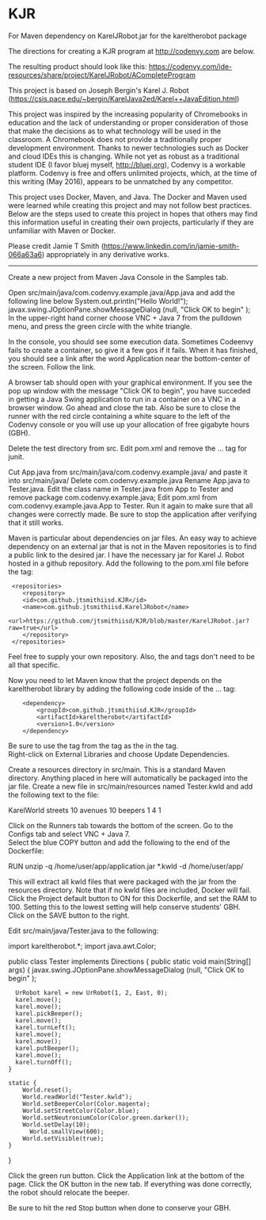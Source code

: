 # KJR
For Maven dependency on KarelJRobot.jar for the kareltherobot package

The directions for creating a KJR program at http://codenvy.com are below.

The resulting product should look like this: https://codenvy.com/ide-resources/share/project/KarelJRobot/ACompleteProgram

This project is based on Joseph Bergin's Karel J. Robot (https://csis.pace.edu/~bergin/KarelJava2ed/Karel++JavaEdition.html)

This project was inspired by the increasing popularity of Chromebooks in education and the lack of understanding or 
proper consideration of those that make the decisions as to what technology will be used in the classroom.  A Chromebook does not
provide a traditionally proper development environment.  Thanks to newer technologies such as Docker and cloud IDEs this is changing. 
While not yet as robust as a traditional student IDE (I favor bluej myself, http://bluej.org), Codenvy is a workable platform. 
Codenvy is free and offers unlimited projects, which, at the time of this writing (May 2016), appears to be unmatched by any competitor.

This project uses Docker, Maven, and Java.  The Docker and Maven used were learned while creating this project and may not follow 
best practices.  Below are the steps used to create this project in hopes that others may find this information useful in creating
their own projects, particularly if they are unfamiliar with Maven or Docker.

Please credit Jamie T Smith (https://www.linkedin.com/in/jamie-smith-066a63a6) appropriately in any derivative works.

-------------------------------------------------------------------

Create a new project from Maven Java Console in the Samples tab.

Open src/main/java/com.codenvy.example.java/App.java and add the following line below System.out.println("Hello World!");
	javax.swing.JOptionPane.showMessageDialog (null, "Click OK to begin" );
In the upper-right hand corner choose VNC + Java 7 from the pulldown menu, and press the green circle with the white triangle.

In the console, you should see some execution data.  Sometimes Codeenvy fails to create a container, so give it a few gos if it fails.
When it has finished, you should see a link after the word Application near the bottom-center of the screen.  Follow the link.

A browser tab should open with your graphical environment.  If you see the pop up window with the message "Click OK to begin", you
have succeded in getting a Java Swing application to run in a container on a VNC in a browser window.  Go ahead and close the tab.
Also be sure to close the runner with the red circle containing a white square to the left of the Codenvy console or you will use
up your allocation of free gigabyte hours (GBH).

Delete the test directory from src.  Edit pom.xml and remove the <dependency> ... </dependency> tag for junit.

Cut App.java from src/main/java/com.codenvy.example.java/ and paste it into src/main/java/    Delete com.codenvy.example.java
Rename App.java to Tester.java.  Edit the class name in Tester.java from App to Tester and remove package com.codenvy.example.java;
Edit pom.xml from <mainClass>com.codenvy.example.java.App</mainClass> to <mainClass>Tester</mainClass>.  Run it again to make sure
that all changes were correctly made.  Be sure to stop the application after verifying that it still works.

Maven is particular about dependencies on jar files.  An easy way to achieve dependency on an external jar that is not in the Maven
repositories is to find a public link to the desired jar.  I have the necessary jar for Karel J. Robot hosted in a github repository.
Add the following to the pom.xml file before the <dependencies> tag:

  	 <repositories>
    	<repository>
      	<id>com.github.jtsmithiisd.KJR</id>
      	<name>com.github.jtsmithiisd.KarelJRobot</name>
      	<url>https://github.com/jtsmithiisd/KJR/blob/master/KarelJRobot.jar?raw=true</url>
    	</repository>
  	 </repositories>
    
Feel free to supply your own repository.  Also, the <id> and <name> tags don't need to be all that specific.

Now you need to let Maven know that the project depends on the kareltherobot library by adding the following code inside of
the <dependencies> ... </dependencies> tag:

        <dependency>
            <groupId>com.github.jtsmithiisd.KJR</groupId>
            <artifactId>kareltherobot</artifactId>
            <version>1.0</version>
        </dependency>
        
Be sure to use the <id> tag from the <repository> tag as the <groupId> in the <dependency> tag.  
Right-click on External Libraries and choose Update Dependencies.

Create a resources directory in src/main.  This is a standard Maven directory.  Anything placed in here will automatically be
packaged into the jar file.  Create a new file in src/main/resources named Tester.kwld and add the following text to the file:

KarelWorld
streets 10
avenues 10
beepers 1 4 1

Click on the Runners tab towards the bottom of the screen.  Go to the Configs tab and select VNC + Java 7.  
Select the blue COPY button and add the following to the end of the Dockerfile:

RUN unzip -q /home/user/app/application.jar  *.kwld -d /home/user/app/

This will extract all kwld files that were packaged with the jar from the resources directory.  Note that if no kwld files are included,
Docker will fail.  Click the Project default button to ON for this Dockerfile, and set the RAM to 100.  Setting this to
the lowest setting will help conserve students' GBH.  Click on the SAVE button to the right. 

Edit src/main/java/Tester.java to the following:

import kareltherobot.*;
import java.awt.Color;

public class Tester implements Directions {
    public static void main(String[] args) {
      javax.swing.JOptionPane.showMessageDialog (null, "Click OK to begin" );
      
      UrRobot karel = new UrRobot(1, 2, East, 0);
      karel.move();
      karel.move();
      karel.pickBeeper();
      karel.move();
      karel.turnLeft();
      karel.move();
      karel.move();
      karel.putBeeper();
      karel.move();
      karel.turnOff();
    }
  
    static {
        World.reset(); 
        World.readWorld("Tester.kwld"); 
        World.setBeeperColor(Color.magenta);
        World.setStreetColor(Color.blue);
        World.setNeutroniumColor(Color.green.darker());
        World.setDelay(10);  
    	  World.smallView(600);
        World.setVisible(true);
    }
}

Click the green run button.  Click the Application link at the bottom of the page.  Click the OK button in the new tab.
If everything was done correctly, the robot should relocate the beeper.

Be sure to hit the red Stop button when done to conserve your GBH.

